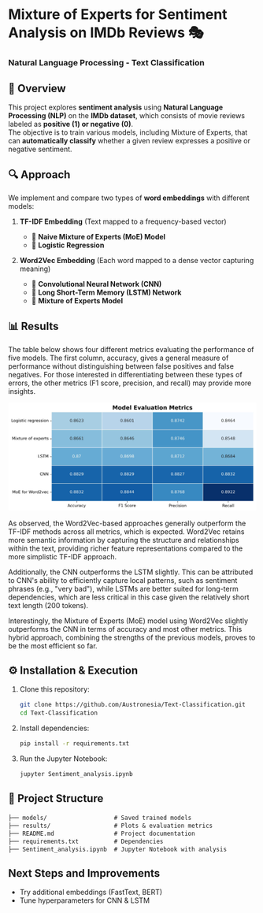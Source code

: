 # Mixture of Experts for Sentiment Analysis on IMDb Reviews 🎭  
### **Natural Language Processing - Text Classification**

## 📌 Overview  
This project explores **sentiment analysis** using **Natural Language Processing (NLP)** on the **IMDb dataset**, which consists of movie reviews labeled as **positive (1) or negative (0)**.  
The objective is to train various models, including Mixture of Experts, that can **automatically classify** whether a given review expresses a positive or negative sentiment.  

## 🔍 **Approach**  
We implement and compare two types of **word embeddings** with different models:  

1. **TF-IDF Embedding** (Text mapped to a frequency-based vector)  
   - 📌 **Naive Mixture of Experts (MoE) Model**  
   - 📌 **Logistic Regression**  

2. **Word2Vec Embedding** (Each word mapped to a dense vector capturing meaning)  
   - 📌 **Convolutional Neural Network (CNN)**  
   - 📌 **Long Short-Term Memory (LSTM) Network**
   - 📌 **Mixture of Experts Model**

## 📊 **Results**

The table below shows four different metrics evaluating the performance of five models. The first column, accuracy, gives a general measure of performance without distinguishing between false positives and false negatives. For those interested in differentiating between these types of errors, the other metrics (F1 score, precision, and recall) may provide more insights.

![Alt text](results/recap_table.jpg)

As observed, the Word2Vec-based approaches generally outperform the TF-IDF methods across all metrics, which is expected. Word2Vec retains more semantic information by capturing the structure and relationships within the text, providing richer feature representations compared to the more simplistic TF-IDF approach.

Additionally, the CNN outperforms the LSTM slightly. This can be attributed to CNN's ability to efficiently capture local patterns, such as sentiment phrases (e.g., "very bad"), while LSTMs are better suited for long-term dependencies, which are less critical in this case given the relatively short text length (200 tokens).

Interestingly, the Mixture of Experts (MoE) model using Word2Vec slightly outperforms the CNN in terms of accuracy and most other metrics. This hybrid approach, combining the strengths of the previous models, proves to be the most efficient so far.

## ⚙️ **Installation & Execution**  
1. Clone this repository:  
   ````bash 
   git clone https://github.com/Austronesia/Text-Classification.git
   cd Text-Classification
2. Install dependencies:
   ````bash 
   pip install -r requirements.txt
3. Run the Jupyter Notebook:
   ````bash 
   jupyter Sentiment_analysis.ipynb

## 📁 Project Structure
```  
├── models/                   # Saved trained models
├── results/                  # Plots & evaluation metrics
├── README.md                 # Project documentation
├── requirements.txt          # Dependencies
├── Sentiment_analysis.ipynb  # Jupyter Notebook with analysis
``` 



## Next Steps and Improvements
- Try additional embeddings (FastText, BERT)
- Tune hyperparameters for CNN & LSTM

